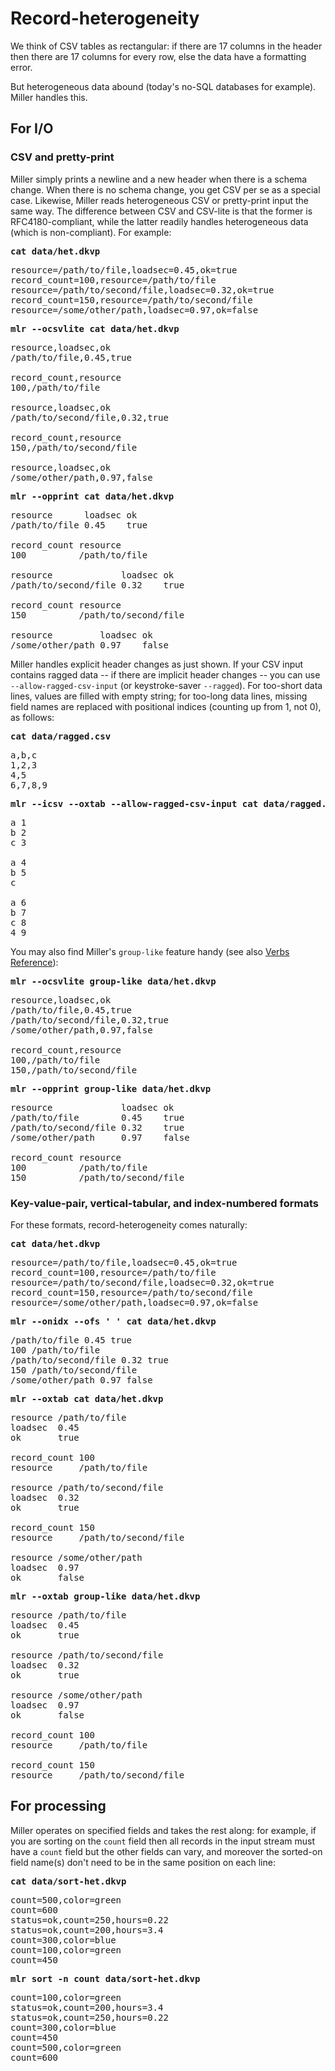 <!---  PLEASE DO NOT EDIT DIRECTLY. EDIT THE .md.in FILE PLEASE. --->
# Record-heterogeneity

We think of CSV tables as rectangular: if there are 17 columns in the header then there are 17 columns for every row, else the data have a formatting error.

But heterogeneous data abound (today's no-SQL databases for example). Miller handles this.

## For I/O

### CSV and pretty-print

Miller simply prints a newline and a new header when there is a schema change. When there is no schema change, you get CSV per se as a special case. Likewise, Miller reads heterogeneous CSV or pretty-print input the same way. The difference between CSV and CSV-lite is that the former is RFC4180-compliant, while the latter readily handles heterogeneous data (which is non-compliant). For example:

<pre class="pre-highlight-in-pair">
<b>cat data/het.dkvp</b>
</pre>
<pre class="pre-non-highlight-in-pair">
resource=/path/to/file,loadsec=0.45,ok=true
record_count=100,resource=/path/to/file
resource=/path/to/second/file,loadsec=0.32,ok=true
record_count=150,resource=/path/to/second/file
resource=/some/other/path,loadsec=0.97,ok=false
</pre>

<pre class="pre-highlight-in-pair">
<b>mlr --ocsvlite cat data/het.dkvp</b>
</pre>
<pre class="pre-non-highlight-in-pair">
resource,loadsec,ok
/path/to/file,0.45,true

record_count,resource
100,/path/to/file

resource,loadsec,ok
/path/to/second/file,0.32,true

record_count,resource
150,/path/to/second/file

resource,loadsec,ok
/some/other/path,0.97,false
</pre>

<pre class="pre-highlight-in-pair">
<b>mlr --opprint cat data/het.dkvp</b>
</pre>
<pre class="pre-non-highlight-in-pair">
resource      loadsec ok
/path/to/file 0.45    true

record_count resource
100          /path/to/file

resource             loadsec ok
/path/to/second/file 0.32    true

record_count resource
150          /path/to/second/file

resource         loadsec ok
/some/other/path 0.97    false
</pre>

Miller handles explicit header changes as just shown. If your CSV input contains ragged data -- if there are implicit header changes -- you can use `--allow-ragged-csv-input` (or keystroke-saver `--ragged`). For too-short data lines, values are filled with empty string; for too-long data lines, missing field names are replaced with positional indices (counting up from 1, not 0), as follows:

<pre class="pre-highlight-in-pair">
<b>cat data/ragged.csv</b>
</pre>
<pre class="pre-non-highlight-in-pair">
a,b,c
1,2,3
4,5
6,7,8,9
</pre>

<pre class="pre-highlight-in-pair">
<b>mlr --icsv --oxtab --allow-ragged-csv-input cat data/ragged.csv</b>
</pre>
<pre class="pre-non-highlight-in-pair">
a 1
b 2
c 3

a 4
b 5
c 

a 6
b 7
c 8
4 9
</pre>

You may also find Miller's `group-like` feature handy (see also [Verbs Reference](reference-verbs.md)):

<pre class="pre-highlight-in-pair">
<b>mlr --ocsvlite group-like data/het.dkvp</b>
</pre>
<pre class="pre-non-highlight-in-pair">
resource,loadsec,ok
/path/to/file,0.45,true
/path/to/second/file,0.32,true
/some/other/path,0.97,false

record_count,resource
100,/path/to/file
150,/path/to/second/file
</pre>

<pre class="pre-highlight-in-pair">
<b>mlr --opprint group-like data/het.dkvp</b>
</pre>
<pre class="pre-non-highlight-in-pair">
resource             loadsec ok
/path/to/file        0.45    true
/path/to/second/file 0.32    true
/some/other/path     0.97    false

record_count resource
100          /path/to/file
150          /path/to/second/file
</pre>

### Key-value-pair, vertical-tabular, and index-numbered formats

For these formats, record-heterogeneity comes naturally:

<pre class="pre-highlight-in-pair">
<b>cat data/het.dkvp</b>
</pre>
<pre class="pre-non-highlight-in-pair">
resource=/path/to/file,loadsec=0.45,ok=true
record_count=100,resource=/path/to/file
resource=/path/to/second/file,loadsec=0.32,ok=true
record_count=150,resource=/path/to/second/file
resource=/some/other/path,loadsec=0.97,ok=false
</pre>

<pre class="pre-highlight-in-pair">
<b>mlr --onidx --ofs ' ' cat data/het.dkvp</b>
</pre>
<pre class="pre-non-highlight-in-pair">
/path/to/file 0.45 true
100 /path/to/file
/path/to/second/file 0.32 true
150 /path/to/second/file
/some/other/path 0.97 false
</pre>

<pre class="pre-highlight-in-pair">
<b>mlr --oxtab cat data/het.dkvp</b>
</pre>
<pre class="pre-non-highlight-in-pair">
resource /path/to/file
loadsec  0.45
ok       true

record_count 100
resource     /path/to/file

resource /path/to/second/file
loadsec  0.32
ok       true

record_count 150
resource     /path/to/second/file

resource /some/other/path
loadsec  0.97
ok       false
</pre>

<pre class="pre-highlight-in-pair">
<b>mlr --oxtab group-like data/het.dkvp</b>
</pre>
<pre class="pre-non-highlight-in-pair">
resource /path/to/file
loadsec  0.45
ok       true

resource /path/to/second/file
loadsec  0.32
ok       true

resource /some/other/path
loadsec  0.97
ok       false

record_count 100
resource     /path/to/file

record_count 150
resource     /path/to/second/file
</pre>

## For processing

Miller operates on specified fields and takes the rest along: for example, if you are sorting on the `count` field then all records in the input stream must have a `count` field but the other fields can vary, and moreover the sorted-on field name(s) don't need to be in the same position on each line:

<pre class="pre-highlight-in-pair">
<b>cat data/sort-het.dkvp</b>
</pre>
<pre class="pre-non-highlight-in-pair">
count=500,color=green
count=600
status=ok,count=250,hours=0.22
status=ok,count=200,hours=3.4
count=300,color=blue
count=100,color=green
count=450
</pre>

<pre class="pre-highlight-in-pair">
<b>mlr sort -n count data/sort-het.dkvp</b>
</pre>
<pre class="pre-non-highlight-in-pair">
count=100,color=green
status=ok,count=200,hours=3.4
status=ok,count=250,hours=0.22
count=300,color=blue
count=450
count=500,color=green
count=600
</pre>
